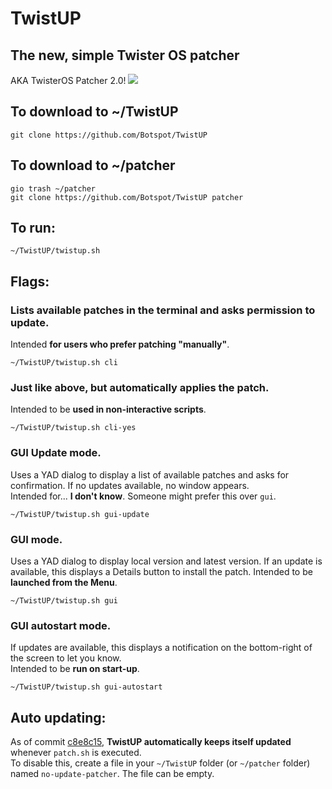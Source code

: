 # TwistUP
## The new, simple Twister OS patcher
AKA TwisterOS Patcher 2.0!
![](https://media.discordapp.net/attachments/738534235194916884/759921733825462322/TwisterOSPatcherLogo.png?width=960&height=186)  

## To download to ~/TwistUP 
```
git clone https://github.com/Botspot/TwistUP
```
## To download to ~/patcher
```
gio trash ~/patcher
git clone https://github.com/Botspot/TwistUP patcher
```
## To run:
```
~/TwistUP/twistup.sh
```
## Flags:
### Lists available patches in the terminal and asks permission to update.
Intended **for users who prefer patching "manually"**.
```
~/TwistUP/twistup.sh cli
```
### Just like above, but automatically applies the patch.
Intended to be **used in non-interactive scripts**.
```
~/TwistUP/twistup.sh cli-yes
```
### GUI Update mode.
Uses a YAD dialog to display a list of available patches and asks for confirmation. If no updates available, no window appears.  
Intended for... **I don't know**. Someone might prefer this over `gui`.
```
~/TwistUP/twistup.sh gui-update
```
### GUI mode.
Uses a YAD dialog to display local version and latest version. If an update is available, this displays a Details button to install the patch.
Intended to be **launched from the Menu**.
```
~/TwistUP/twistup.sh gui
```
### GUI autostart mode.
If updates are available, this displays a notification on the bottom-right of the screen to let you know.  
Intended to be **run on start-up**.
```
~/TwistUP/twistup.sh gui-autostart
```

## Auto updating:
As of commit [c8e8c15](https://github.com/Botspot/TwistUP/commit/ab4a41750c26918f5753946e89d3d9b9d701d430), **TwistUP automatically keeps itself updated** whenever `patch.sh` is executed.  
To disable this, create a file in your `~/TwistUP` folder (or `~/patcher` folder) named `no-update-patcher`. The file can be empty.
